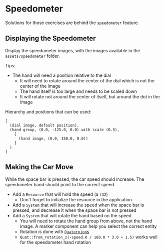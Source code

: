 # Speedometer

Solutions for those exercises are behind the `speedometer` feature.

## Displaying the Speedometer

Display the speedometer images, with the images available in the `assets/speedometer` folder.

Tips:

- The hand will need a position relative to the dial
  - It will need to rotate around the center of the dial which is not the center of the image
  - The hand itself is too large and needs to be scaled down
  - It will rotate not around the center of itself, but around the dot in the image

Hierarchy and positions that can be used:

```ignore
[
  (dial image, default position),
  (hand group, (0.0, -125.0, 0.0) with scale (0.5),
    [
      (hand image, (0.0, 150.0, 0.0))
    ]
  )
]
```

## Making the Car Move

While the space bar is pressed, the car speed should increase. The speedometer hand should point to the correct speed.

- Add a `Resource` that will hold the speed (a `f32`)
  - Don't forget to initialize the resource in the application
- Add a `System` that will increase the speed when the space bar is pressed, and decrease it when the space bar is not pressed
- Add a `System` that will rotate the hand based on the speed
  - You will need to rotate the hand group from above, not the hand image. A marker component can help you select the correct entity
  - Rotation is done with [`Quaternion`s](https://docs.rs/bevy/0.17.2/bevy/math/struct.Quat.html)
  - `Quat::from_rotation_z(-speed.0 / 160.0 * 3.0 + 1.5)` works well for the speedometer hand rotation
